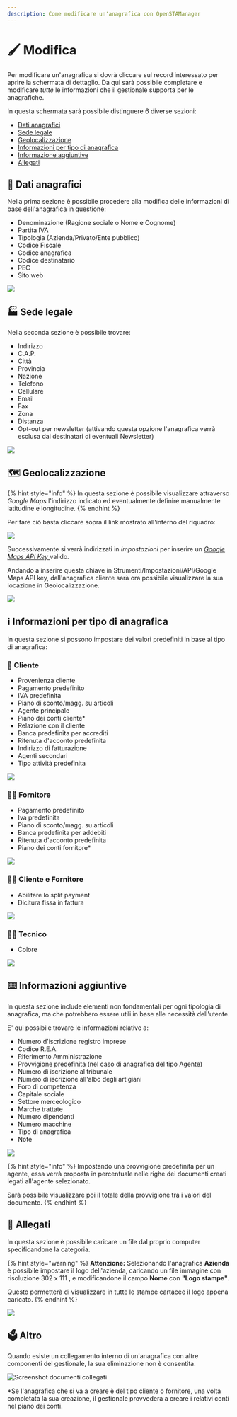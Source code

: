 ```yaml
---
description: Come modificare un'anagrafica con OpenSTAManager
---
```


# 🖌 Modifica

Per modificare un'anagrafica si dovrà cliccare sul record interessato per aprire la schermata di dettaglio. Da qui sarà possibile completare e modificare _tutte_ le informazioni che il gestionale supporta per le anagrafiche.

In questa schermata sarà possibile distinguere 6 diverse sezioni:

* [Dati anagrafici](modifica.md#dati-anagrafici)
* [Sede legale](modifica.md#sede-legale)
* [Geolocalizzazione](modifica.md#geolocalizzazione)
* [Informazioni per tipo di anagrafica](modifica.md#informazioni-per-tipo-di-anagrafica)
* [Informazione aggiuntive](modifica.md#informazioni-aggiuntive)
* [Allegati](modifica.md#allegati)

## 👦 Dati anagrafici

Nella prima sezione è possibile procedere alla modifica delle informazioni di base dell'anagrafica in questione:

* Denominazione (Ragione sociale o Nome e Cognome)
* Partita IVA
* Tipologia (Azienda/Privato/Ente pubblico)
* Codice Fiscale
* Codice anagrafica
* Codice destinatario
* PEC
* Sito web

![](<../../../.gitbook/assets/immagine (212).png>)

## 🏭 Sede legale

Nella seconda sezione è possibile trovare:

* Indirizzo
* C.A.P.
* Città
* Provincia
* Nazione
* Telefono
* Cellulare
* Email
* Fax
* Zona
* Distanza
* Opt-out per newsletter (attivando questa opzione l'anagrafica verrà esclusa dai destinatari di eventuali Newsletter)

![](<../../../.gitbook/assets/immagine (223).png>)

## 🗺️ Geolocalizzazione

{% hint style="info" %}
In questa sezione è possibile visualizzare attraverso _Google Maps_ l'indirizzo indicato ed eventualmente definire manualmente latitudine e longitudine.
{% endhint %}

Per fare ciò basta cliccare sopra il link mostrato all'interno del riquadro:

![](<../../../.gitbook/assets/immagine (216).png>)

Successivamente si verrà indirizzati in _impostazioni_ per inserire un [_Google Maps API Key_ ](../../../configurazioni/configurazione-google-maps-api-key.md)valido.

Andando a inserire questa chiave in Strumenti/Impostazioni/API/Google Maps API key, dall'anagrafica cliente sarà ora possibile visualizzare la sua locazione in Geolocalizzazione.

![](<../../../.gitbook/assets/image (183).png>)

## ℹ️ Informazioni per tipo di anagrafica

In questa sezione si possono impostare dei valori predefiniti in base al tipo di anagrafica:

### 👨 Cliente

* Provenienza cliente
* Pagamento predefinito
* IVA predefinita
* Piano di sconto/magg. su articoli
* Agente principale
* Piano dei conti cliente\*
* Relazione con il cliente
* Banca predefinita per accrediti
* Ritenuta d'acconto predefinita
* Indirizzo di fatturazione
* Agenti secondari
* Tipo attività predefinita

![](<../../../.gitbook/assets/immagine (186).png>)

### 💁‍♂️ Fornitore

* Pagamento predefinito
* Iva predefinita
* Piano di sconto/magg. su articoli
* Banca predefinita per addebiti
* Ritenuta d'acconto predefinita
* Piano dei conti fornitore\*

![](<../../../.gitbook/assets/immagine (217).png>)

### 🧑‍💼 Cliente e Fornitore

* Abilitare lo split payment
* Dicitura fissa in fattura

![](<../../../.gitbook/assets/immagine (208).png>)

### 🧑‍🔧 Tecnico

* Colore

![](https://firebasestorage.googleapis.com/v0/b/gitbook-x-prod.appspot.com/o/spaces%2F-LZJeLg23eVDvrCv74U7-887967055%2Fuploads%2FgBkRUQGtr08yMCBhTgsA%2Ffile.png?alt=media)

## ⌨️ Informazioni aggiuntive

In questa sezione include elementi non fondamentali per ogni tipologia di anagrafica, ma che potrebbero essere utili in base alle necessità dell'utente.

E' qui possibile trovare le informazioni relative a:

* Numero d'iscrizione registro imprese
* Codice R.E.A.
* Riferimento Amministrazione
* Provvigione predefinita (nel caso di anagrafica del tipo Agente)
* Numero di iscrizione al tribunale
* Numero di iscrizione all'albo degli artigiani
* Foro di competenza
* Capitale sociale
* Settore merceologico
* Marche trattate
* Numero dipendenti
* Numero macchine
* Tipo di anagrafica
* Note

![](<../../../.gitbook/assets/immagine (155).png>)

{% hint style="info" %}
Impostando una provvigione predefinita per un agente, essa verrà proposta in percentuale nelle righe dei documenti creati legati all'agente selezionato.&#x20;

Sarà possibile visualizzare poi il totale della provvigione tra i valori del documento.
{% endhint %}

## 🛄 Allegati

In questa sezione è possibile caricare un file dal proprio computer specificandone la categoria.

{% hint style="warning" %}
**Attenzione:** Selezionando l'anagrafica **Azienda** è possibile impostare il logo dell'azienda, caricando un file immagine con risoluzione 302 x 111 , e modificandone il campo **Nome** con **"Logo stampe"**.

Questo permetterà di visualizzare in tutte le stampe cartacee il logo appena caricato.
{% endhint %}

![](<../../../.gitbook/assets/immagine (202).png>)

## 🗳️ Altro

Quando esiste un collegamento interno di un'anagrafica con altre componenti del gestionale, la sua eliminazione non è consentita.

![Screenshot documenti collegati](../../../.gitbook/assets/DocCollegati.PNG)

\*Se l'anagrafica che si va a creare è del tipo cliente o fornitore, una volta completata la sua creazione, il gestionale provvederà a creare i relativi conti nel piano dei conti.
